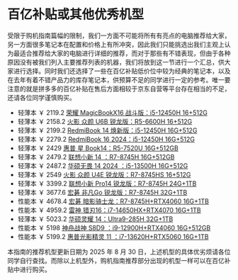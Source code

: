 # 百亿补贴或其他优秀机型

受限于购机指南篇幅的限制，我们一方面不可能将所有有亮点的电脑推荐给大家，另一方面很多笔记本在配置和价格上有所冲突，因此我们只能挑选出我们主观上认为最适合推荐给大家的电脑进行详细的推荐，而对于那些有不错表现，但由于各种原因没有被我们列入主要推荐列表的机器，我们将放到这一节进行一个汇总，供大家进行选择。同时我们还选择了一些在百亿补贴低价位中较为经典的笔记本，以及在去年有着不错产品力的库存笔记本，供预算不足的同学进行一定的参考。唯一要注意的就是拼多多的百亿补贴在售后方面相较于京东自营等平台存在相当的不足，还请各位同学谨慎购买。

- 轻薄本 ￥ 2119.2 [荣耀 MagicBookX16 战斗版：i5-12450H 16+512G](https://mobile.yangkeduo.com/goods2.html?ps=841nCSr5uk)
- 轻薄本 ￥ 2158.2 [火影 众颜 U6B 锐龙版：R5-6600H 16+512G](https://mobile.yangkeduo.com/goods1.html?ps=u3hZTQVWYd)
- 轻薄本 ￥ 2199.2 [RedmiBook 14 焕新版：i5-12450H 16G+512G](https://mobile.yangkeduo.com/goods.html?ps=9sLQiPU34a)
- 轻薄本 ￥ 2279.2 [RedmiBook 16 2024：i5-12450H 16G+512G](https://mobile.yangkeduo.com/goods2.html?ps=p4GeIgn42Z)
- 轻薄本 ￥ 2429 [惠普 星 Book14：R5-7520U 16G+512GB](https://mobile.yangkeduo.com/goods2.html?ps=KnX1eDROoo)
- 轻薄本 ￥ 2479.2 [联想小新 14 ：R7-8745H 16G+512GB](https://mobile.yangkeduo.com/goods1.html?ps=C9sBfnjW0y)
- 轻薄本 ￥ 2487.2 [华硕无畏 14 2024 ：i5-13500H 16G+512G](https://mobile.yangkeduo.com/goods2.html?ps=pTTGICEiTe)
- 轻薄本 ￥ 2549 [火影 众颜 U4E 锐龙版：R7-8745HS 16+512G](https://mobile.yangkeduo.com/goods1.html?ps=URt5gtD30Z)
- 轻薄本 ￥ 3399.2 [联想小新 Pro14 锐龙版：R7-8745H 24G+1TB](https://mobile.yangkeduo.com/goods2.html?ps=RvJyTjsKkz)
- 轻薄本 ￥ 3677.6 [宏碁 非凡Go 锐龙版：R7-8745H 32G+1TB](https://mobile.yangkeduo.com/goods.html?ps=zi9DQZs9pF)
- 性能本 ￥ 4678.4 [宏碁 暗影骑士龙：R7-8745H+RTX4060 16G+1TB](https://mobile.yangkeduo.com/goods2.html?ps=LVHgNX6GZf)
- 性能本 ￥ 4959.2 [雷神 猎刃16：i7-14650HX+RTX4070 16G+1TB](https://mobile.yangkeduo.com/goods1.html?ps=RE0jQt2u7t)
- 轻薄本 ￥ 5023.2 [华硕灵耀 14：Ultra9-285H 32G+1TB](https://mobile.yangkeduo.com/goods1.html?ps=JhL8kLHTtU)
- 性能本 ￥ 5198 [神舟战神 S8D9 ：i9-12900H+RTX4060 16G+512GB](https://mobile.yangkeduo.com/goods2.html?ps=6ca83Fr5sm)
- 性能本 ￥ 5199.2 [惠普光影精灵 11 ：i7-13620H+RTX5060 16G+1TB](https://mobile.yangkeduo.com/goods2.html?ps=TEiy2seu9H)

本指南的推荐机型更新日期为 2025 年 8 月 30 日，上述机型的具体优劣烦请各位同学自行查找。而除以上机型外，购机指南推荐部分出现的机型一样可以在百亿补贴中进行购买。
